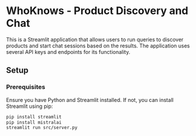 

# WhoKnows - Product Discovery and Chat

This is a Streamlit application that allows users to run queries to discover products and start chat sessions based on the results. The application uses several API keys and endpoints for its functionality.

## Setup

### Prerequisites

Ensure you have Python and Streamlit installed. If not, you can install Streamlit using pip:

```bash
pip install streamlit
pip install mistralai
streamlit run src/server.py
```
